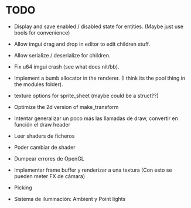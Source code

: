 # TODO


- Display and save enabled / disabled state for entities. (Maybe just use bools for convenience)
- Allow imgui drag and drop in editor to edit children stuff.
- Allow serialize / deserialize for children.
- Fix u64 imgui crash (see what does nit/bb).

- Implement a bumb allocator in the renderer. (I think its the pool thing in the modules folder).
- texture options for sprite_sheet (maybe could be a struct??)
- Optimize the 2d version of make_transform
- Intentar generalizar un poco más las llamadas de draw, convertir en función el draw header
- Leer shaders de ficheros
- Poder cambiar de shader
- Dumpear errores de OpenGL
- Implementar frame buffer y renderizar a una textura (Con esto se pueden meter FX de cámara)
- Picking
- Sistema de iluminación: Ambient y Point lights